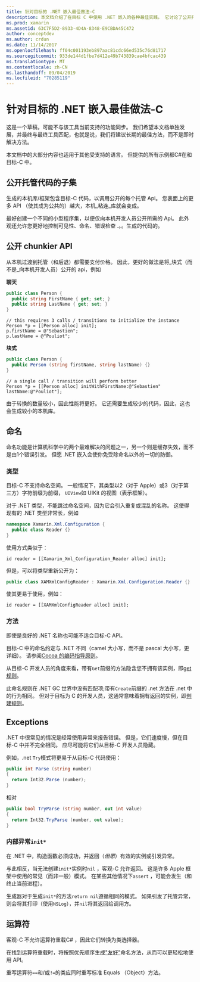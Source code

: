 ```yaml
---
title: 针对目标的 .NET 嵌入最佳做法-C
description: 本文档介绍了在目标 C 中使用 .NET 嵌入的各种最佳实践。 它讨论了公开托管代码子集、公开 chunkier API、命名等。
ms.prod: xamarin
ms.assetid: 63C7F5D2-8933-4D4A-8348-E9CBDA45C472
author: conceptdev
ms.author: crdun
ms.date: 11/14/2017
ms.openlocfilehash: ff04c001193eb897aac81cdc66ed535c76d81717
ms.sourcegitcommit: 933de144d1fbe7d412e49b743839cae4bfcac439
ms.translationtype: MT
ms.contentlocale: zh-CN
ms.lasthandoff: 09/04/2019
ms.locfileid: "70285119"
---
```

# <a name="net-embedding-best-practices-for-objective-c"></a>针对目标的 .NET 嵌入最佳做法-C

这是一个草稿，可能不与该工具当前支持的功能同步。 我们希望本文档单独发展，并最终与最终工具匹配，也就是说，我们将建议长期的最佳方法，而不是即时解决方法。

本文档中的大部分内容也适用于其他受支持的语言。 但提供的所有示例都C#在和目标-C 中。

## <a name="exposing-a-subset-of-the-managed-code"></a>公开托管代码的子集

生成的本机库/框架包含目标-C 代码，以调用公开的每个托管 Api。 您表面上的更多 API （使其成为公共的）越大，本机_粘连_库就会变成。

最好创建一个不同的小型程序集，以便仅向本机开发人员公开所需的 Api。 此外观还允许您更好地控制可见性、命名、错误检查 .。。生成的代码的。

## <a name="exposing-a-chunkier-api"></a>公开 chunkier API

从本机过渡到托管（和后退）都需要支付价格。 因此，更好的做法是将_块式（而不是_向本机开发人员）公开的 api，例如

**聊天**

```csharp
public class Person {
  public string FirstName { get; set; }
  public string LastName { get; set; }
}
```

```objc
// this requires 3 calls / transitions to initialize the instance
Person *p = [[Person alloc] init];
p.firstName = @"Sebastien";
p.lastName = @"Pouliot";
```

**块式**

```csharp
public class Person {
  public Person (string firstName, string lastName) {}
}
```

```objc
// a single call / transition will perform better
Person *p = [[Person alloc] initWithFirstName:@"Sebastien" lastName:@"Pouliot"];
```

由于转换的数量较小，因此性能将更好。 它还需要生成较少的代码，因此，这也会生成较小的本机库。

## <a name="naming"></a>命名

命名功能是计算机科学中的两个最难解决的问题之一，另一个则是缓存失效，而不是由1个错误引发。 但愿 .NET 嵌入会使你免受除命名以外的一切的防御。

### <a name="types"></a>类型

目标-C 不支持命名空间。 一般情况下，其类型以2（对于 Apple）或3（对于第三方）字符前缀为前缀， `UIView`如 UIKit 的视图（表示框架）。

对于 .NET 类型，不能跳过命名空间，因为它会引入重复或混乱的名称。 这使得现有的 .NET 类型非常长，例如

```csharp
namespace Xamarin.Xml.Configuration {
  public class Reader {}
}
```

使用方式类似于：

```objc
id reader = [[Xamarin_Xml_Configuration_Reader alloc] init];
```

但是，可以将类型重新公开为：

```csharp
public class XAMXmlConfigReader : Xamarin.Xml.Configuration.Reader {}
```

使其更易于使用，例如：

```objc
id reader = [[XAMXmlConfigReader alloc] init];
```

### <a name="methods"></a>方法

即使是良好的 .NET 名称也可能不适合目标-C API。

目标-C 中的命名约定与 .NET 不同（camel 大小写，而不是 pascal 大小写，更详细）。
请参阅[Cocoa 的编码指导原则](https://developer.apple.com/library/content/documentation/Cocoa/Conceptual/CodingGuidelines/Articles/NamingMethods.html#//apple_ref/doc/uid/20001282-BCIGIJJF)。

从目标-C 开发人员的角度来看，带有`Get`前缀的方法隐含您不拥有该实例，即[get 规则](https://developer.apple.com/library/content/documentation/CoreFoundation/Conceptual/CFMemoryMgmt/Concepts/Ownership.html#//apple_ref/doc/uid/20001148-SW1)。

此命名规则在 .NET GC 世界中没有匹配项;带有`Create`前缀的 .net 方法在 .net 中的行为相同。 但对于目标为 C 的开发人员，这通常意味着拥有返回的实例，即[创建规则](https://developer.apple.com/library/content/documentation/CoreFoundation/Conceptual/CFMemoryMgmt/Concepts/Ownership.html#//apple_ref/doc/uid/20001148-103029)。

## <a name="exceptions"></a>Exceptions

.NET 中很常见的情况是经常使用异常来报告错误。 但是，它们速度慢，但在目标-C 中并不完全相同。 应尽可能将它们从目标-C 开发人员隐藏。

例如，.net `Try`模式将更易于从目标-C 代码使用：

```csharp
public int Parse (string number)
{
  return Int32.Parse (number);
}
```

相对

```csharp
public bool TryParse (string number, out int value)
{
  return Int32.TryParse (number, out value);
}
```

### <a name="exceptions-inside-init"></a>内部异常`init*`

在 .NET 中，构造函数必须成功，并返回（_但愿_）有效的实例或引发异常。

与此相反，当无法创建`init*`实例时`nil` ，客观-C 允许返回。 这是许多 Apple 框架中使用的常见（而非一般）模式。 在某些其他情况下`assert` ，可能会发生（和终止当前进程）。

生成器对于生成`init*`的方法`return nil`遵循相同的模式。 如果引发了托管异常，则会将其打印（使用`NSLog`），并`nil`将其返回给调用方。

## <a name="operators"></a>运算符

客观-C 不允许运算符重载C# ，因此它们转换为类选择器。

在找到运算符重载时，将按照优先顺序生成["友好"](https://docs.microsoft.com/dotnet/standard/design-guidelines/operator-overloads)命名方法，从而可以更轻松地使用 API。

重写运算符`==`和/或`!=`的类应同时重写标准 Equals （Object）方法。
